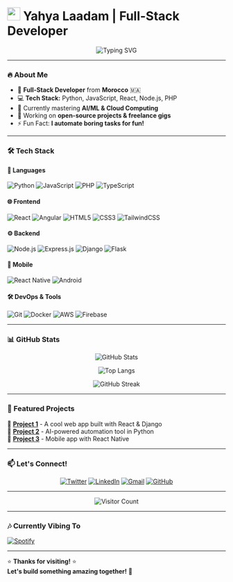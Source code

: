 # <img src="https://media.giphy.com/media/hvRJCLFzcasrR4ia7z/giphy.gif" width="30px"> Yahya Laadam | Full-Stack Developer

<div align="center">
  
  ![Typing SVG](https://readme-typing-svg.demolab.com?font=Fira+Code&weight=600&size=25&pause=1000&color=22F7A3&center=true&vCenter=true&width=500&lines=Hello+World!+👋;I+Code+in+Python+%7C+JS+%7C+PHP;Full-Stack+Web+%26+Mobile+Dev;Open+Source+Contributor;Let's+Build+Something+Awesome!)
  
</div>

---

### 🔥 About Me  
- 🚀 **Full-Stack Developer** from **Morocco** 🇲🇦  
- 💻 **Tech Stack:** Python, JavaScript, React, Node.js, PHP  
- 🌱 Currently mastering **AI/ML & Cloud Computing**  
- 🔭 Working on **open-source projects & freelance gigs**  
- ⚡ Fun Fact: **I automate boring tasks for fun!**  

---

### 🛠️ Tech Stack  

#### 📌 Languages  
![Python](https://img.shields.io/badge/Python-3776AB?style=for-the-badge&logo=python&logoColor=white)
![JavaScript](https://img.shields.io/badge/JavaScript-F7DF1E?style=for-the-badge&logo=javascript&logoColor=black)
![PHP](https://img.shields.io/badge/PHP-777BB4?style=for-the-badge&logo=php&logoColor=white)
![TypeScript](https://img.shields.io/badge/TypeScript-3178C6?style=for-the-badge&logo=typescript&logoColor=white)

#### 🌐 Frontend  
![React](https://img.shields.io/badge/React-61DAFB?style=for-the-badge&logo=react&logoColor=black)
![Angular](https://img.shields.io/badge/Angular-DD0031?style=for-the-badge&logo=angular&logoColor=white)
![HTML5](https://img.shields.io/badge/HTML5-E34F26?style=for-the-badge&logo=html5&logoColor=white)
![CSS3](https://img.shields.io/badge/CSS3-1572B6?style=for-the-badge&logo=css3&logoColor=white)
![TailwindCSS](https://img.shields.io/badge/Tailwind_CSS-38B2AC?style=for-the-badge&logo=tailwind-css&logoColor=white)

#### ⚙️ Backend  
![Node.js](https://img.shields.io/badge/Node.js-339933?style=for-the-badge&logo=nodedotjs&logoColor=white)
![Express.js](https://img.shields.io/badge/Express.js-000000?style=for-the-badge&logo=express&logoColor=white)
![Django](https://img.shields.io/badge/Django-092E20?style=for-the-badge&logo=django&logoColor=white)
![Flask](https://img.shields.io/badge/Flask-000000?style=for-the-badge&logo=flask&logoColor=white)

#### 📱 Mobile  
![React Native](https://img.shields.io/badge/React_Native-61DAFB?style=for-the-badge&logo=react&logoColor=black)
![Android](https://img.shields.io/badge/Android-3DDC84?style=for-the-badge&logo=android&logoColor=white)

#### 🛠️ DevOps & Tools  
![Git](https://img.shields.io/badge/Git-F05032?style=for-the-badge&logo=git&logoColor=white)
![Docker](https://img.shields.io/badge/Docker-2496ED?style=for-the-badge&logo=docker&logoColor=white)
![AWS](https://img.shields.io/badge/AWS-232F3E?style=for-the-badge&logo=amazon-aws&logoColor=white)
![Firebase](https://img.shields.io/badge/Firebase-FFCA28?style=for-the-badge&logo=firebase&logoColor=black)

---

### 📊 GitHub Stats  

<div align="center">
  
  ![GitHub Stats](https://github-readme-stats.vercel.app/api?username=YOUR_USERNAME&show_icons=true&theme=radical&hide_border=true&count_private=true)
  
  ![Top Langs](https://github-readme-stats.vercel.app/api/top-langs/?username=YOUR_USERNAME&layout=compact&theme=radical&hide_border=true)
  
  ![GitHub Streak](https://github-readme-streak-stats.herokuapp.com/?user=YOUR_USERNAME&theme=radical&hide_border=true)
  
</div>

---

### 🚀 Featured Projects  

📌 **[Project 1](https://github.com/yourusername/project1)** - A cool web app built with React & Django  
📌 **[Project 2](https://github.com/yourusername/project2)** - AI-powered automation tool in Python  
📌 **[Project 3](https://github.com/yourusername/project3)** - Mobile app with React Native  

---

### 📫 Let's Connect!  

<div align="center">
  
  [![Twitter](https://img.shields.io/badge/Twitter-1DA1F2?style=for-the-badge&logo=twitter&logoColor=white)](https://twitter.com/yourtwitter)
  [![LinkedIn](https://img.shields.io/badge/LinkedIn-0077B5?style=for-the-badge&logo=linkedin&logoColor=white)](https://linkedin.com/in/yourlinkedin)
  [![Gmail](https://img.shields.io/badge/Gmail-D14836?style=for-the-badge&logo=gmail&logoColor=white)](mailto:yahyalaadam3@gmail.com)
  [![GitHub](https://img.shields.io/badge/GitHub-100000?style=for-the-badge&logo=github&logoColor=white)](https://github.com/yourusername)
  
</div>

---

<div align="center">
  
  ![Visitor Count](https://komarev.com/ghpvc/?username=YOUR_USERNAME&label=Profile+Views&color=blueviolet&style=flat)
  
</div>

---

### 🎶 Currently Vibing To  

[![Spotify](https://spotify-readme-psi.vercel.app/api/spotify)](https://open.spotify.com/user/yourusername)

---

⭐ **Thanks for visiting!** ⭐  
**Let's build something amazing together!** 🚀
